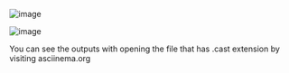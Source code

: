 ![image](https://user-images.githubusercontent.com/51965140/106361088-0eeca500-632d-11eb-9dd3-4baafcf52801.png)

![image](https://user-images.githubusercontent.com/51965140/106361093-16ac4980-632d-11eb-8dec-8383b28bbdcb.png)

You can see the outputs with opening the file that has .cast extension by visiting asciinema.org

